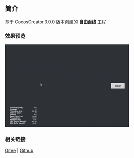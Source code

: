 ## 简介

基于 CocosCreator 3.0.0 版本创建的 **自由画线** 工程

### 效果预览
![image](../../gif/202203/2022030414.gif)

### 相关链接
[Gitee](https://gitee.com/mirrors_cocos-creator/example-cases/tree/master/assets/cases/graphics/demo) | [Github](https://github.com/cocos-creator/example-cases/tree/master/assets/cases/graphics/demo)